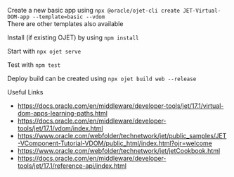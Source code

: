 Create a new basic app using `npx @oracle/ojet-cli create JET-Virtual-DOM-app --template=basic --vdom`<br>
There are other templates also available

Install (if existing OJET) by using `npm install`

Start with `npx ojet serve`

Test with `npm test`

Deploy build can be created using `npx ojet build web --release`


Useful Links
- https://docs.oracle.com/en/middleware/developer-tools/jet/17.1/virtual-dom-apps-learning-paths.html
- https://docs.oracle.com/en/middleware/developer-tools/jet/17.1/vdom/index.html
- https://www.oracle.com/webfolder/technetwork/jet/public_samples/JET-VComponent-Tutorial-VDOM/public_html/index.html?ojr=welcome
- https://www.oracle.com/webfolder/technetwork/jet/jetCookbook.html
- https://docs.oracle.com/en/middleware/developer-tools/jet/17.1/reference-api/index.html